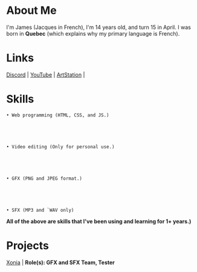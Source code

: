 # About Me
I'm James (Jacques in French), I'm 14 years old, and turn 15 in April. I was born in **Quebec** (which explains why my primary language is French).

# Links

[Discord](https://dsc.gg/wumpkingdom) |
[YouTube](https://youtube.com/channel/UCC1TW4kMMdmrfWXBX8nRnWg) |
[ArtStation](https://artstation.com/Wumpter15) |

# Skills

```
• Web programming (HTML, CSS, and JS.)





• Video editing (Only for personal use.)





• GFX (PNG and JPEG format.)





• SFX (MP3 and `WAV only)
```


**All of the above are skills that I've been using and learning for 1+ years.)**

# Projects

[Xonia](https://xoniaapp.com) | **Role(s): GFX and SFX Team, Tester**
 
 
 

